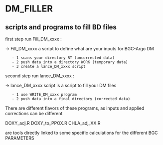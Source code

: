 # DM_FILLER

## scripts and programs to fill BD files

first step run Fill_DM_xxxx :

-> Fill_DM_xxxx a script to define what are your inputs for BGC-Argo DM 

       - 1 scans your directory RT (uncorrected data)
       - 2 push data into a directory WORK (temporary data)
       - 3 create a lance_DM_xxxx script

second step run lance_DM_xxxx :

-> lance_DM_xxxx script is a script to fill your DM files

       - 1 use WRITE_DM_xxxx program 
       - 2 push data into a final directory (corrected data)
        
        
There are different flavors of these programs, as inputs and applied corrections can be different 

DOXY_adj.R
DOXY_to_PPOX.R 
CHLA_adj_XX.R

are tools directly linked to some specific calculations for the different BGC PARAMETERS 
